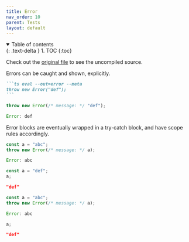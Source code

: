 ```yaml
---
title: Error
nav_order: 10
parent: Tests
layout: default
---
```


<details open markdown="block">
  <summary>
    Table of contents
  </summary>
  {: .text-delta }
1. TOC
{:toc}
</details>

Check out the [original file](https://github.com/lucasavila00/eval-md/tree/main/eval-mds/tests/error.md) to see the uncompiled source.

Errors can be caught and shown, explicitly.

````md
```ts eval --out=error --meta
throw new Error("def");
```
````

```ts
throw new Error(/* message: */ "def");
```

```js
Error: def
```

Error blocks are eventually wrapped in a try-catch block, and have scope rules accordingly.

```ts
const a = "abc";
throw new Error(/* message: */ a);
```

```js
Error: abc
```

```ts
const a = "def";
a;
```

```json
"def"
```

```ts
const a = "abc";
throw new Error(/* message: */ a);
```

```js
Error: abc
```

```ts
a;
```

```json
"def"
```
